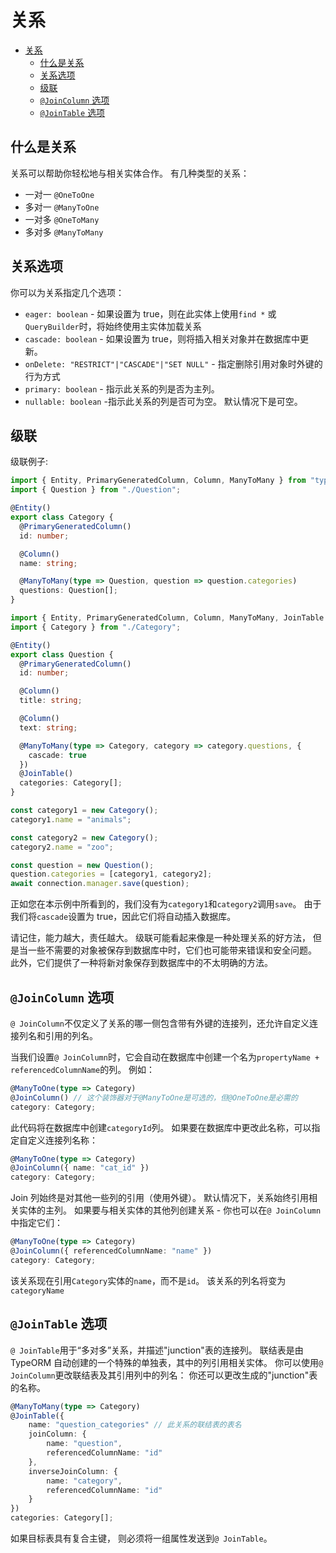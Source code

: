 # 关系

- [关系](#%E5%85%B3%E7%B3%BB)
  - [什么是关系](#%E4%BB%80%E4%B9%88%E6%98%AF%E5%85%B3%E7%B3%BB)
  - [关系选项](#%E5%85%B3%E7%B3%BB%E9%80%89%E9%A1%B9)
  - [级联](#%E7%BA%A7%E8%81%94)
  - [`@JoinColumn` 选项](#joincolumn-%E9%80%89%E9%A1%B9)
  - [`@JoinTable` 选项](#jointable-%E9%80%89%E9%A1%B9)

## 什么是关系

关系可以帮助你轻松地与相关实体合作。
有几种类型的关系：

- 一对一 `@OneToOne`
- 多对一 `@ManyToOne`
- 一对多 `@OneToMany`
- 多对多 `@ManyToMany`

## 关系选项

你可以为关系指定几个选项：

- `eager: boolean` - 如果设置为 true，则在此实体上使用`find *` 或`QueryBuilder`时，将始终使用主实体加载关系
- `cascade: boolean` - 如果设置为 true，则将插入相关对象并在数据库中更新。
- `onDelete: "RESTRICT"|"CASCADE"|"SET NULL"` - 指定删除引用对象时外键的行为方式
- `primary: boolean` - 指示此关系的列是否为主列。
- `nullable: boolean` -指示此关系的列是否可为空。 默认情况下是可空。

## 级联

级联例子:

```typescript
import { Entity, PrimaryGeneratedColumn, Column, ManyToMany } from "typeorm";
import { Question } from "./Question";

@Entity()
export class Category {
  @PrimaryGeneratedColumn()
  id: number;

  @Column()
  name: string;

  @ManyToMany(type => Question, question => question.categories)
  questions: Question[];
}
```

```typescript
import { Entity, PrimaryGeneratedColumn, Column, ManyToMany, JoinTable } from "typeorm";
import { Category } from "./Category";

@Entity()
export class Question {
  @PrimaryGeneratedColumn()
  id: number;

  @Column()
  title: string;

  @Column()
  text: string;

  @ManyToMany(type => Category, category => category.questions, {
    cascade: true
  })
  @JoinTable()
  categories: Category[];
}
```

```typescript
const category1 = new Category();
category1.name = "animals";

const category2 = new Category();
category2.name = "zoo";

const question = new Question();
question.categories = [category1, category2];
await connection.manager.save(question);
```

正如您在本示例中所看到的，我们没有为`category1`和`category2`调用`save`。
由于我们将`cascade`设置为 true，因此它们将自动插入数据库。

请记住，能力越大，责任越大。
级联可能看起来像是一种处理关系的好方法，
但是当一些不需要的对象被保存到数据库中时，它们也可能带来错误和安全问题。
此外，它们提供了一种将新对象保存到数据库中的不太明确的方法。

## `@JoinColumn` 选项

`@ JoinColumn`不仅定义了关系的哪一侧包含带有外键的连接列，还允许自定义连接列名和引用的列名。

当我们设置`@ JoinColumn`时，它会自动在数据库中创建一个名为`propertyName + referencedColumnName`的列。
例如：

```typescript
@ManyToOne(type => Category)
@JoinColumn() // 这个装饰器对于@ManyToOne是可选的，但@OneToOne是必需的
category: Category;
```

此代码将在数据库中创建`categoryId`列。
如果要在数据库中更改此名称，可以指定自定义连接列名称：

```typescript
@ManyToOne(type => Category)
@JoinColumn({ name: "cat_id" })
category: Category;
```

Join 列始终是对其他一些列的引用（使用外键）。
默认情况下，关系始终引用相关实体的主列。
如果要与相关实体的其他列创建关系 - 你也可以在`@ JoinColumn`中指定它们：

```typescript
@ManyToOne(type => Category)
@JoinColumn({ referencedColumnName: "name" })
category: Category;
```

该关系现在引用`Category`实体的`name`，而不是`id`。
该关系的列名将变为`categoryName`

## `@JoinTable` 选项

`@ JoinTable`用于“多对多”关系，并描述"junction"表的连接列。
联结表是由 TypeORM 自动创建的一个特殊的单独表，其中的列引用相关实体。
你可以使用`@ JoinColumn`更改联结表及其引用列中的列名：
你还可以更改生成的"junction"表的名称。

```typescript
@ManyToMany(type => Category)
@JoinTable({
    name: "question_categories" // 此关系的联结表的表名
    joinColumn: {
        name: "question",
        referencedColumnName: "id"
    },
    inverseJoinColumn: {
        name: "category",
        referencedColumnName: "id"
    }
})
categories: Category[];
```

如果目标表具有复合主键，
则必须将一组属性发送到`@ JoinTable`。
